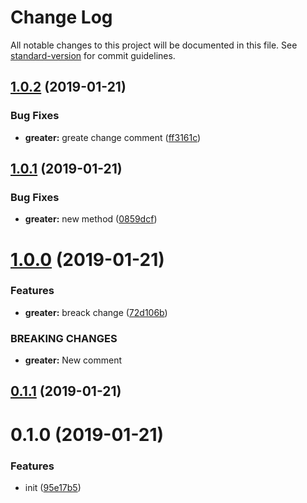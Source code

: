 # Change Log

All notable changes to this project will be documented in this file. See [standard-version](https://github.com/conventional-changelog/standard-version) for commit guidelines.

<a name="1.0.2"></a>

## [1.0.2](https://github.com/arswarog/test/compare/v1.0.1...v1.0.2) (2019-01-21)

### Bug Fixes

- **greater:** greate change comment ([ff3161c](https://github.com/arswarog/test/commit/ff3161c))

<a name="1.0.1"></a>

## [1.0.1](https://github.com/arswarog/test/compare/v1.0.0...v1.0.1) (2019-01-21)

### Bug Fixes

- **greater:** new method ([0859dcf](https://github.com/arswarog/test/commit/0859dcf))

<a name="1.0.0"></a>

# [1.0.0](https://github.com/arswarog/test/compare/v0.1.1...v1.0.0) (2019-01-21)

### Features

- **greater:** breack change ([72d106b](https://github.com/arswarog/test/commit/72d106b))

### BREAKING CHANGES

- **greater:** New comment

<a name="0.1.1"></a>

## [0.1.1](https://github.com/arswarog/test/compare/v0.1.0...v0.1.1) (2019-01-21)

<a name="0.1.0"></a>

# 0.1.0 (2019-01-21)

### Features

- init ([95e17b5](https://github.com/arswarog/test/commit/95e17b5))
